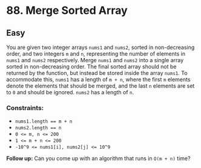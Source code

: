 # 88. Merge Sorted Array

## Easy

You are given two integer arrays `nums1` and `nums2`, sorted in non-decreasing order, and two integers `m` and `n`,
representing the number of elements in `nums1` and `nums2` respectively. Merge `nums1` and `nums2` into a single array
sorted in non-decreasing order. The final sorted array should not be returned by the function, but instead be stored
inside the array `nums1`. To accommodate this, `nums1` has a length of `m + n`, where the first `m` elements denote the
elements that should be merged, and the last `n` elements are set to `0` and should be ignored. `nums2` has a length of
`n`.

### Constraints:

- `nums1.length == m + n`
- `nums2.length == n`
- `0 <= m, n <= 200`
- `1 <= m + n <= 200`
- `-10^9 <= nums1[i], nums2[j] <= 10^9`

**Follow up:** Can you come up with an algorithm that runs in `O(m + n)` time?
